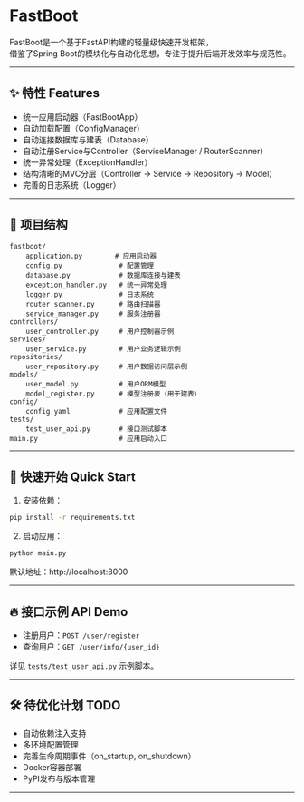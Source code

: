 # FastBoot

FastBoot是一个基于FastAPI构建的轻量级快速开发框架，  
借鉴了Spring Boot的模块化与自动化思想，专注于提升后端开发效率与规范性。

---

## ✨ 特性 Features

- 统一应用启动器（FastBootApp）
- 自动加载配置（ConfigManager）
- 自动连接数据库与建表（Database）
- 自动注册Service与Controller（ServiceManager / RouterScanner）
- 统一异常处理（ExceptionHandler）
- 结构清晰的MVC分层（Controller → Service → Repository → Model）
- 完善的日志系统（Logger）

---
## 📂 项目结构

```plaintext
fastboot/
    application.py        # 应用启动器
    config.py              # 配置管理
    database.py            # 数据库连接与建表
    exception_handler.py   # 统一异常处理
    logger.py              # 日志系统
    router_scanner.py      # 路由扫描器
    service_manager.py     # 服务注册器
controllers/
    user_controller.py     # 用户控制器示例
services/
    user_service.py        # 用户业务逻辑示例
repositories/
    user_repository.py     # 用户数据访问层示例
models/
    user_model.py          # 用户ORM模型
    model_register.py      # 模型注册表（用于建表）
config/
    config.yaml            # 应用配置文件
tests/
    test_user_api.py       # 接口测试脚本
main.py                    # 应用启动入口
```
---

## 🚀 快速开始 Quick Start

1. 安装依赖：

```bash
pip install -r requirements.txt
```

2. 启动应用：

```bash
python main.py
```

默认地址：http://localhost:8000

---

## 🔥 接口示例 API Demo

- 注册用户：`POST /user/register`
- 查询用户：`GET /user/info/{user_id}`

详见 `tests/test_user_api.py` 示例脚本。

---

## 🛠️ 待优化计划 TODO

- 自动依赖注入支持
- 多环境配置管理
- 完善生命周期事件（on_startup, on_shutdown）
- Docker容器部署
- PyPI发布与版本管理

---